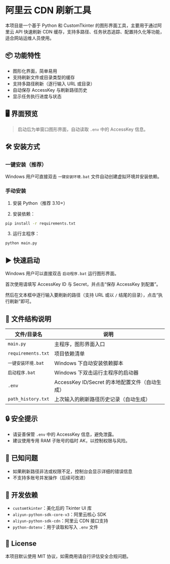 # 阿里云 CDN 刷新工具

本项目是一个基于 Python 和 CustomTkinter 的图形界面工具，主要用于通过阿里云 API 快速刷新 CDN 缓存，支持多路径、任务状态追踪、配置持久化等功能，适合网站运维人员使用。

## 📦 功能特性

- 图形化界面，简单易用
- 支持刷新文件或目录类型的缓存
- 支持多路径刷新（逐行输入 URL 或目录）
- 自动保存 AccessKey 与刷新路径历史
- 显示任务执行进度与状态

## 🖥️ 界面预览

> 启动后为单窗口图形界面，自动读取 `.env` 中的 AccessKey 信息。

## 🛠️ 安装方式

### 一键安装（推荐）

Windows 用户可直接双击 `一键安装环境.bat` 文件自动创建虚拟环境并安装依赖。

### 手动安装

1. 安装 Python（推荐 3.10+）
  
2. 安装依赖：
  
  ```bash
  pip install -r requirements.txt
  ```
  
3. 运行主程序：
  
  ```bash
  python main.py
  ```
  

## ▶️ 快速启动

Windows 用户可以直接双击 `启动程序.bat` 运行图形界面。

首次使用请填写 AccessKey ID 与 Secret，并点击“保存 AccessKey 到配置”。

然后在文本框中逐行输入要刷新的路径（支持 URL 或以 `/` 结尾的目录），点击“执行刷新”即可。

## 📁 文件结构说明

| 文件/目录名 | 说明  |
| --- | --- |
| `main.py` | 主程序，图形界面入口 |
| `requirements.txt` | 项目依赖清单 |
| `一键安装环境.bat` | Windows 下自动安装依赖脚本 |
| `启动程序.bat` | Windows 下双击运行主程序的启动器 |
| `.env` | AccessKey ID/Secret 的本地配置文件（自动生成） |
| `path_history.txt` | 上次输入的刷新路径历史记录（自动生成） |

## 🔒 安全提示

- 请妥善保管 `.env` 中的 AccessKey 信息，避免泄露。
- 建议使用专用 RAM 子账号的临时 AK，以控制权限与风险。

## 🧪 已知问题

- 如果刷新路径非法或权限不足，控制台会显示详细的错误信息
- 不支持多账号并发操作（后续可改进）

## 🧩 开发依赖

- `customtkinter`：美化后的 Tkinter UI 库
- `aliyun-python-sdk-core-v3`：阿里云核心 SDK
- `aliyun-python-sdk-cdn`：阿里云 CDN 接口支持
- `python-dotenv`：用于读取和写入 `.env` 文件

## 📄 License

本项目默认使用 MIT 协议，如需商用请自行评估安全合规问题。
